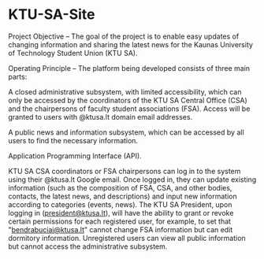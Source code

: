 # KTU-SA-Site
Project Objective – The goal of the project is to enable easy updates of changing information and sharing the latest news for the Kaunas University of Technology Student Union (KTU SA).

Operating Principle – The platform being developed consists of three main parts:

A closed administrative subsystem, with limited accessibility, which can only be accessed by the coordinators of the KTU SA Central Office (CSA) and the chairpersons of faculty student associations (FSA). Access will be granted to users with @ktusa.lt domain email addresses.

A public news and information subsystem, which can be accessed by all users to find the necessary information.

Application Programming Interface (API).

KTU SA CSA coordinators or FSA chairpersons can log in to the system using their @ktusa.lt Google email. Once logged in, they can update existing information (such as the composition of FSA, CSA, and other bodies, contacts, the latest news, and descriptions) and input new information according to categories (events, news). The KTU SA President, upon logging in (president@ktusa.lt), will have the ability to grant or revoke certain permissions for each registered user, for example, to set that "bendrabuciai@ktusa.lt" cannot change FSA information but can edit dormitory information. Unregistered users can view all public information but cannot access the administrative subsystem.
